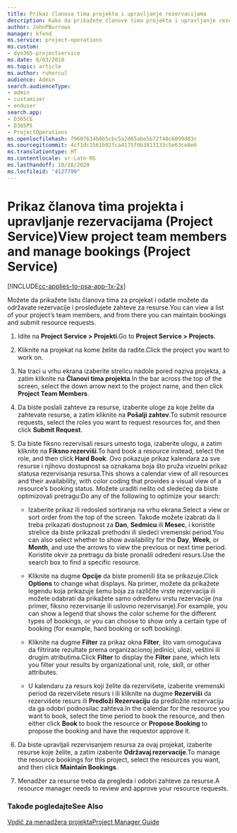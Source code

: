 ```yaml
---
title: Prikaz članova tima projekta i upravljanje rezervacijama
description: Kako da prikažete članove tima projekta i upravljanje rezervacijama u programu Project Service
author: JohnPBurrows
manager: kfend
ms.service: project-operations
ms.custom:
- dyn365-projectservice
ms.date: 8/03/2018
ms.topic: article
ms.author: ruhercul
audience: Admin
search.audienceType:
- admin
- customizer
- enduser
search.app:
- D365CE
- D365PS
- ProjectOperations
ms.openlocfilehash: f9607614b0b5cbc5a2d65abe5b72f40c6099d83c
ms.sourcegitcommit: 4cf1dc1561b92fca4175f0b3813133c5e63ce8e6
ms.translationtype: HT
ms.contentlocale: sr-Latn-RS
ms.lasthandoff: 10/28/2020
ms.locfileid: "4127799"
---
```

# <a name="view-project-team-members-and-manage-bookings-project-service"></a><span data-ttu-id="42723-103">Prikaz članova tima projekta i upravljanje rezervacijama (Project Service)</span><span class="sxs-lookup"><span data-stu-id="42723-103">View project team members and manage bookings (Project Service)</span></span>

[!INCLUDE[cc-applies-to-psa-app-1x-2x](../includes/cc-applies-to-psa-app-1x-2x.md)]

<span data-ttu-id="42723-104">Možete da prikažete listu članova tima za projekat i odatle možete da održavate rezervacije i prosleđujete zahteve za resurse.</span><span class="sxs-lookup"><span data-stu-id="42723-104">You can view a list of your project’s team members, and from there you can maintain bookings and submit resource requests.</span></span>  
  
1.  <span data-ttu-id="42723-105">Idite na **Project Service > Projekti**.</span><span class="sxs-lookup"><span data-stu-id="42723-105">Go to **Project Service > Projects**.</span></span>  
  
2.  <span data-ttu-id="42723-106">Kliknite na projekat na kome želite da radite.</span><span class="sxs-lookup"><span data-stu-id="42723-106">Click the project you want to work on.</span></span>  
  
3.  <span data-ttu-id="42723-107">Na traci u vrhu ekrana izaberite strelicu nadole pored naziva projekta, a zatim kliknite na **Članovi tima projekta**.</span><span class="sxs-lookup"><span data-stu-id="42723-107">In the bar across the top of the screen, select the down arrow next to the project name, and then click **Project Team Members**.</span></span>  
  
4.  <span data-ttu-id="42723-108">Da biste poslali zahteve za resurse, izaberite uloge za koje želite da zahtevate resurse, a zatim kliknite na **Pošalji zahtev**.</span><span class="sxs-lookup"><span data-stu-id="42723-108">To submit resource requests, select the roles you want to request resources for, and then click **Submit Request**.</span></span>  
  
5.  <span data-ttu-id="42723-109">Da biste fiksno rezervisali resurs umesto toga, izaberite ulogu, a zatim kliknite na **Fiksno rezerviši**.</span><span class="sxs-lookup"><span data-stu-id="42723-109">To hard book a resource instead, select the role, and then click **Hard Book**.</span></span> <span data-ttu-id="42723-110">Ovo pokazuje prikaz kalendara za sve resurse i njihovu dostupnost sa oznakama boja što pruža vizuelni prikaz statusa rezervisanja resursa.</span><span class="sxs-lookup"><span data-stu-id="42723-110">This shows a calendar view of all resources and their availability, with color coding that provides a visual view of a resource’s booking status.</span></span> <span data-ttu-id="42723-111">Možete uraditi nešto od sledećeg da biste optimizovali pretragu:</span><span class="sxs-lookup"><span data-stu-id="42723-111">Do any of the following to optimize your search:</span></span>  
  
    -   <span data-ttu-id="42723-112">Izaberite prikaz ili redosled sortiranja na vrhu ekrana.</span><span class="sxs-lookup"><span data-stu-id="42723-112">Select a view or sort order from the top of the screen.</span></span> <span data-ttu-id="42723-113">Takođe možete izabrati da li treba prikazati dostupnost za **Dan**, **Sedmicu** ili **Mesec**, i koristite strelice da biste prikazali prethodni ili sledeći vremenski period.</span><span class="sxs-lookup"><span data-stu-id="42723-113">You can also select whether to show availability for the **Day**, **Week**, or **Month**, and use the arrows to view the previous or next time period.</span></span> <span data-ttu-id="42723-114">Koristite okvir za pretragu da biste pronašli određeni resurs.</span><span class="sxs-lookup"><span data-stu-id="42723-114">Use the search box to find a specific resource.</span></span>  
  
    -   <span data-ttu-id="42723-115">Kliknite na dugme **Opcije** da biste promenili šta se prikazuje.</span><span class="sxs-lookup"><span data-stu-id="42723-115">Click **Options** to change what displays.</span></span> <span data-ttu-id="42723-116">Na primer, možete da prikažete legendu koja prikazuje šemu boja za različite vrste rezervacija ili možete odabrati da prikažete samo određenu vrstu rezervacije (na primer, fiksno rezervisanje ili uslovno rezervisanje).</span><span class="sxs-lookup"><span data-stu-id="42723-116">For example, you can show a legend that shows the color scheme for the different types of bookings, or you can choose to show only a certain type of booking (for example, hard booking or soft booking).</span></span>  
  
    -   <span data-ttu-id="42723-117">Kliknite na dugme **Filter** za prikaz okna **Filter**, što vam omogućava da filtrirate rezultate prema organizacionoj jedinici, ulozi, veštini ili drugim atributima.</span><span class="sxs-lookup"><span data-stu-id="42723-117">Click **Filter** to display the **Filter** pane, which lets you filter your results by organizational unit, role, skill, or other attributes.</span></span>  
  
    -   <span data-ttu-id="42723-118">U kalendaru za resurs koji želite da rezervišete, izaberite vremenski period da rezervišete resurs i ili kliknite na dugme **Rezerviši** da rezervišete resurs ili **Predloži Rezervaciju** da predložite rezervaciju da ga odobri podnosilac zahteva.</span><span class="sxs-lookup"><span data-stu-id="42723-118">In the calendar for the resource you want to book, select the time period to book the resource, and then either click **Book** to book the resource or **Propose Booking** to propose the booking and have the requestor approve it.</span></span>  
  
6.  <span data-ttu-id="42723-119">Da biste upravljali rezervisanjem resursa za ovaj projekat, izaberite resurse koje želite, a zatim izaberite **Održavaj rezervacije**.</span><span class="sxs-lookup"><span data-stu-id="42723-119">To manage the resource bookings for this project, select the resources you want, and then click **Maintain Bookings**.</span></span>  
  
7.  <span data-ttu-id="42723-120">Menadžer za resurse treba da pregleda i odobri zahteve za resurse.</span><span class="sxs-lookup"><span data-stu-id="42723-120">A resource manager needs to review and approve your resource requests.</span></span>  
  
### <a name="see-also"></a><span data-ttu-id="42723-121">Takođe pogledajte</span><span class="sxs-lookup"><span data-stu-id="42723-121">See Also</span></span>  
 [<span data-ttu-id="42723-122">Vodič za menadžera projekta</span><span class="sxs-lookup"><span data-stu-id="42723-122">Project Manager Guide</span></span>](../psa/project-manager-guide.md)
